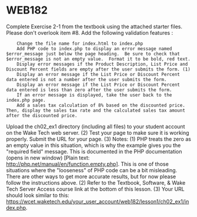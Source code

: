# WEB182
Complete Exercise 2-1 from the textbook using the attached starter files. Please don't overlook item #8. 
Add the following validation features :

        Change the file name for index.html to index.php
        Add PHP code to index.php to display an error message named $error_message just below the page heading.  Be sure to check that $error_message is not an empty value.  Format it to be bold, red text.
        Display error messages if the Product Description, List Price and Discount Percent fields are empty after the user submits the form. (1)
        Display an error message if the List Price or Discount Percent data entered is not a number after the user submits the form.
        Display an error message if the List Price or Discount Percent data entered is less than zero after the user submits the form.
        If an error message is displayed, take the user back to the index.php page.
        Add a sales tax calculation of 8% based on the discounted price. Then, display the sales tax rate and the calculated sales tax amount after the discounted price.

Upload the ch02_ex1 directory (including all files) to your student account on the Wake Tech web server. (2)
Test your page to make sure it is working properly.
Submit the URL for your page. (3)
Notes:
(1) PHP treats the zero as an empty value in this situation, which is why the example gives you the "required field" message. This is documented in the PHP documentation (opens in new window) [Plain text: http://php.net/manual/en/function.empty.php]. This is one of those situations where the "looseness" of PHP code can be a bit misleading. There are other ways to get more accurate results, but for now please follow the instructions above.
(2) Refer to the Textbook, Software, & Wake Tech Server Access course link at the bottom of this lesson.
(3) Your URL should look similar to this: https://wcet.waketech.edu/your_user_account/web182/lesson1/ch02_ex1/index.php.
